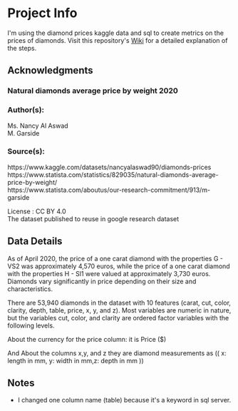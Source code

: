 <H1>Project Info</H1>
I'm using the diamond prices kaggle data and sql to create metrics on the prices of diamonds. Visit this repository's <a href="https://github.com/DeeDee76/sql-diamond-prices/wiki">Wiki</a> for a detailed explanation of the steps.

<H2>Acknowledgments</H2>
<H3>Natural diamonds average price by weight 2020</H3>

<H3>Author(s):</H3>
Ms. Nancy Al Aswad</BR>
M. Garside</BR>

<H3>Source(s):</H3>
https://www.kaggle.com/datasets/nancyalaswad90/diamonds-prices </BR>
https://www.statista.com/statistics/829035/natural-diamonds-average-price-by-weight/</BR>
https://www.statista.com/aboutus/our-research-commitment/913/m-garside </BR>

License : CC BY 4.0</BR>
The dataset published to reuse in google research dataset</BR>

<H2>Data Details</H2>

As of April 2020, the price of a one carat diamond with the properties G - VS2 was approximately 4,570 euros, while the price of a one carat diamond with the properties H - Sl1 were valued at approximately 3,730 euros. Diamonds vary significantly in price depending on their size and characteristics.

There are 53,940 diamonds in the dataset with 10 features (carat, cut, color, clarity, depth, table, price, x, y, and z). Most variables are numeric in nature, but the variables cut, color, and clarity are ordered factor variables with the following levels.

About the currency for the price column: it is Price ($)

And About the columns x,y, and z they are diamond measurements as (( x: length in mm, y: width in mm,z: depth in mm ))

<H2>Notes</H2>

* I changed one column name (table) because it's a keyword in sql server.
